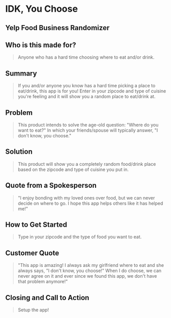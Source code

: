 # IDK, You Choose

## Yelp Food Business Randomizer ##

## Who is this made for? ##
  > Anyone who has a hard time choosing where to eat and/or drink.

## Summary ##
  > If you and/or anyone you know has a hard time picking a place to eat/drink, this app is for you! Enter in your zipcode and type of cuisine you're feeling and it will show you a random place to eat/drink at.

## Problem ##
  > This product intends to solve the age-old question: "Where do you want to eat?" In which your friends/spouse will typically answer, "I don't know, you choose."

## Solution ##
  > This product will show you a completely random food/drink place based on the zipcode and type of cuisine you put in.

## Quote from a Spokesperson ##
  > "I enjoy bonding with my loved ones over food, but we can never decide on where to go. I hope this app helps others like it has helped me!"

## How to Get Started ##
  > Type in your zipcode and the type of food you want to eat.

## Customer Quote ##
  > "This app is amazing! I always ask my girlfriend where to eat and she always says, "I don't know, you choose!" When I do choose, we can never agree on it and ever since we found this app, we don't have that problem anymore!"

## Closing and Call to Action ##
  > Setup the app!